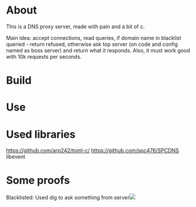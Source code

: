 
# About
This is a DNS proxy server, made with pain and a bit of c.

Main idea: accept connections, read queries, if domain name in blacklist queried - return refused, otherwise ask top server (on code and config named as boss server) and return what it responds.
Also, it must work good with 10k requests per seconds.



# Build

# Use

# Used libraries 

https://github.com/arp242/toml-c/
https://github.com/spc476/SPCDNS
libevent

# Some proofs


Blacklisted: Used dig to ask something from server![](https://i.imgur.com/9HDHAY3.png)